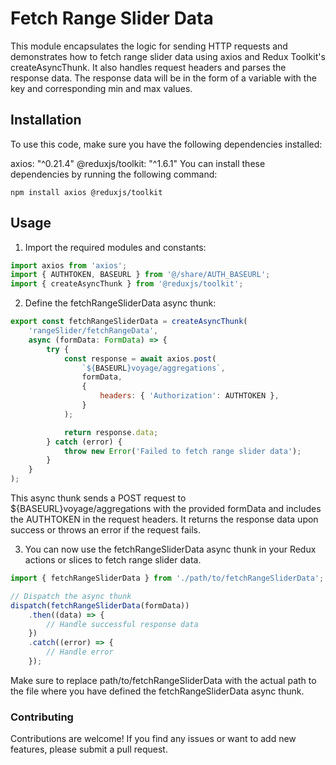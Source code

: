 # Fetch Range Slider Data
This module encapsulates the logic for sending HTTP requests and demonstrates how to fetch range slider data using axios and Redux Toolkit's createAsyncThunk. It also handles request headers and parses the response data. The response data will be in the form of a variable with the key and corresponding min and max values.


## Installation
To use this code, make sure you have the following dependencies installed:

axios: "^0.21.4"
@reduxjs/toolkit: "^1.6.1"
You can install these dependencies by running the following command:

```npm install axios @reduxjs/toolkit```

## Usage
1) Import the required modules and constants:

```jsx 
import axios from 'axios';
import { AUTHTOKEN, BASEURL } from '@/share/AUTH_BASEURL';
import { createAsyncThunk } from '@reduxjs/toolkit';
```

2)  Define the fetchRangeSliderData async thunk:

```jsx
export const fetchRangeSliderData = createAsyncThunk(
    'rangeSlider/fetchRangeData',
    async (formData: FormData) => {
        try {
            const response = await axios.post(
                `${BASEURL}voyage/aggregations`,
                formData,
                {
                    headers: { 'Authorization': AUTHTOKEN },
                }
            );

            return response.data;
        } catch (error) {
            throw new Error('Failed to fetch range slider data');
        }
    }
);
```
This async thunk sends a POST request to ${BASEURL}voyage/aggregations with the provided formData and includes the AUTHTOKEN in the request headers. It returns the response data upon success or throws an error if the request fails.

3) You can now use the fetchRangeSliderData async thunk in your Redux actions or slices to fetch range slider data.
```jsx
import { fetchRangeSliderData } from './path/to/fetchRangeSliderData';

// Dispatch the async thunk
dispatch(fetchRangeSliderData(formData))
    .then((data) => {
        // Handle successful response data
    })
    .catch((error) => {
        // Handle error
    });
```

Make sure to replace path/to/fetchRangeSliderData with the actual path to the file where you have defined the fetchRangeSliderData async thunk.

### Contributing
Contributions are welcome! If you find any issues or want to add new features, please submit a pull request.